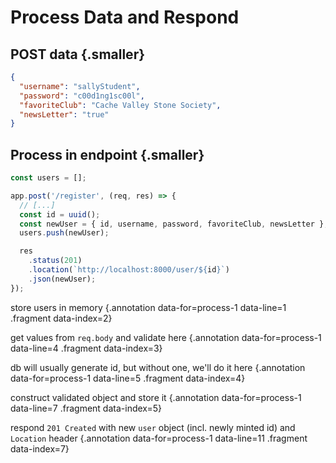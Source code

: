 # Process Data and Respond

<div class="row">
<div class="cell-4">

## POST data {.smaller}
```json
{
  "username": "sallyStudent",
  "password": "c00d1ng1sc00l",
  "favoriteClub": "Cache Valley Stone Society",
  "newsLetter": "true"
}
```

</div>
<div class="cell-2"></div>
</div> <!-- end row -->

<div class="row fragment" data-index="1">
<div class="cell-4">

## Process in endpoint {.smaller}

```js {#process-1}
const users = [];

app.post('/register', (req, res) => {
  // [...]
  const id = uuid();
  const newUser = { id, username, password, favoriteClub, newsLetter };
  users.push(newUser);

  res
    .status(201)
    .location(`http://localhost:8000/user/${id}`)
    .json(newUser);
});
```

</div>
<div class="cell-2 smallest">

store users in memory {.annotation data-for=process-1 data-line=1 .fragment data-index=2}

get values from `req.body` and validate here {.annotation data-for=process-1 data-line=4 .fragment data-index=3}

db will usually generate id, but without one, we'll do it here {.annotation data-for=process-1 data-line=5 .fragment data-index=4}

construct validated object and store it {.annotation data-for=process-1 data-line=7 .fragment data-index=5}

respond `201 Created` with new `user` object (incl. newly minted id) and `Location` header {.annotation data-for=process-1 data-line=11 .fragment data-index=7}


</div>
</div>